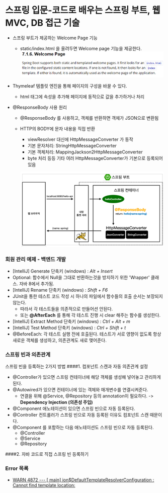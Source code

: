 # 스프링 입문-코드로 배우는 스프링 부트, 웹 MVC, DB 접근 기술

- 스프링 부트가 제공하는 Welcome Page 기능
  - static/index.html 을 올려두면 Welcome page 기능을 제공한다.
   ![img.png](img.png)
- Thymeleaf 템플릿 엔진을 통해 페이지의 구성을 바꿀 수 있다.
  - html 태그에 속성을 추가해 페이지에 동적으로 값을 추가하거나 처리

- @ResponseBody 사용 원리
  - @ResponseBody 를 사용하고, 객체를 반환하면 객체가 JSON으로 변환됨
  - HTTP의 BODY에 문자 내용을 직접 반환
    - viewResolver 대신에 HttpMessageConverter 가 동작
    - 기본 문자처리: StringHttpMessageConverter
    - 기본 객체처리: MappingJackson2HttpMessageConverter
    - byte 처리 등등 기타 여러 HttpMessageConverter가 기본으로 등록되어 있음

    ![img_1.png](img_1.png)

### 회원 관리 예제 - 백엔드 개발
  - [IntelliJ] Generate 단축키 (windows) : *Alt + Insert*
  - Optional: 함수에서 Null을 그대로 반환하는것을 방지하기 위한 'Wrapper' 클래스. 자바 8에서 추가됨.
  - [IntelliJ] Rename 단축키 (windows) : *Shift + F6*
  - JUnit을 통한 테스트 코드 작성 시 하나의 파일에서 함수들의 호출 순서는 보장되지 않는다.
    - 따라서 각 테스트들을 의존적으로 만들어션 안된다.
    - 또는 **@AfterEach** 를 통해 각 테스트 진행 시 clear 해주는 함수를 생성한다.
  - [IntelliJ] Extract Method 단축키 (windows) : *Ctrl + Alt + m*
  - [IntelliJ] Test Method 단축키 (windows) : *Ctrl + Shift + t*
  - @BeforeEach: 각 테스트 실행 전에 호출된다. 테스트가 서로 영향이 없도록 항상 새로운 객체를 생성하고,
    의존관계도 새로 맺어준다.

### 스프링 빈과 의존관계
스프링 빈을 등록하는 2가지 방법
####1. 컴포넌트 스캔과 자동 의존관계 설정
  - @Controller가 있으면 스프링 컨테이너에 해당 객체를 생성해 넣어놓고 관리하게 된다.
  - @Autowired가 있으면 컨테이너에 있는 객체와 매개변수를 연결시켜준다.
    - 연결을 위해 @Service, @Repository 등의 annotation이 필요하다.
    -> **Dependency Injection (의존성 주입)**
  - @Component 애노테이션이 있으면 스프링 빈으로 자동 등록된다.
  - @Controller 컨트롤러가 스프링 빈으로 자동 등록된 이유도 컴포넌트 스캔 때문이다.
  - @Component 를 포함하는 다음 애노테이션도 스프링 빈으로 자동 등록된다.
    - @Controller
    - @Service
    - @Repository
    
####2. 자바 코드로 직접 스프링 빈 등록하기


### Error 목록
- [ WARN 4872 --- [           main] ion$DefaultTemplateResolverConfiguration : Cannot find template location:](https://www.inflearn.com/questions/264496/%EC%8A%A4%ED%94%84%EB%A7%81%EB%B6%80%ED%8A%B8-%EB%B9%8C%EB%93%9C-%EC%A4%91-%EC%98%A4%EB%A5%98-%EC%A7%88%EB%AC%B8%EB%93%9C%EB%A6%BD%EB%8B%88%EB%8B%A4-%E3%85%A0%E3%85%A0)